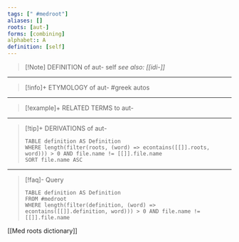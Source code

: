 ```yaml
---
tags: [" #medroot"]
aliases: []
roots: [aut-]
forms: [combining]
alphabet:: A
definition: [self]
---
```

>[!Note] DEFINITION of aut-
>self
>*see also: [[idi-]]*
_____
>[!info]+ ETYMOLOGY of aut-
>#greek autos
_____
>[!example]+ RELATED TERMS to aut-
>	
_____
>[!tip]+ DERIVATIONS of aut-
>```dataview
>TABLE definition AS Definition 
>WHERE length(filter(roots, (word) => econtains([[]].roots, word))) > 0 AND file.name != [[]].file.name
>SORT file.name ASC
>```
_____
>[!faq]- Query
>```dataview
>TABLE definition AS Definition
>FROM #medroot
>WHERE length(filter(definition, (word) => econtains([[]].definition, word))) > 0 AND file.name != [[]].file.name
>```

[[Med roots dictionary]]